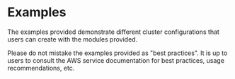 # Examples

The examples provided demonstrate different cluster configurations that users can create with the modules provided.

Please do not mistake the examples provided as "best practices". It is up to users to consult the AWS service documentation for best practices, usage recommendations, etc.
